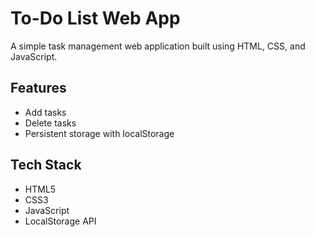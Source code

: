 # To-Do List Web App
A simple task management web application built using HTML, CSS, and JavaScript.

## Features
- Add tasks
- Delete tasks
- Persistent storage with localStorage

## Tech Stack
- HTML5
- CSS3
- JavaScript
- LocalStorage API

